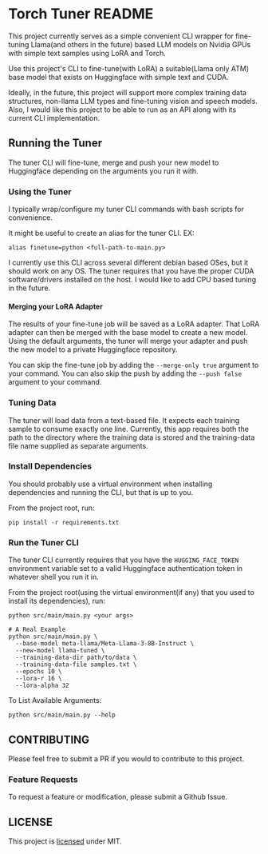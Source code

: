 # Torch Tuner README

This project currently serves as a simple convenient CLI wrapper for fine-tuning 
Llama(and others in the future) based LLM models on Nvidia GPUs with simple text samples using LoRA and Torch.

Use this project's CLI to fine-tune(with LoRA) a suitable(Llama only ATM) base model that exists on Huggingface with simple text and CUDA.

Ideally, in the future, this project will support more complex training data structures,
non-llama LLM types and fine-tuning vision and speech models. Also, I would like this project
to be able to run as an API along with its current CLI implementation.

## Running the Tuner

The tuner CLI will fine-tune, merge and push your new model to Huggingface depending on the arguments
you run it with.

### Using the Tuner

I typically wrap/configure my tuner CLI commands with bash scripts for convenience.

It might be useful to create an alias for the tuner CLI. EX:

```shell
alias finetune=python <full-path-to-main.py>
```

I currently use this CLI across several different debian based OSes, but it should
work on any OS. The tuner requires that you have the proper CUDA software/drivers
installed on the host. I would like to add CPU based tuning in the future.

#### Merging your LoRA Adapter

The results of your fine-tune job will be saved as a LoRA adapter. That LoRA adapter can then 
be merged with the base model to create a new model. Using the default arguments,
the tuner will merge your adapter and push the new model to a private Huggingface repository.

You can skip the fine-tune job by adding the `--merge-only true` argument to your command.
You can also skip the push by adding the `--push false` argument to your command.

### Tuning Data

The tuner will load data from a text-based file. It expects each training sample
to consume exactly one line. Currently, this app requires both the path to the directory
where the training data is stored and the training-data file name supplied as separate 
arguments.

### Install Dependencies

You should probably use a virtual environment
when installing dependencies and running the CLI,
but that is up to you.

From the project root, run:

```shell
pip install -r requirements.txt
```

### Run the Tuner CLI

The tuner CLI currently requires that you have the `HUGGING_FACE_TOKEN` environment
variable set to a valid Huggingface authentication token in whatever shell you run it in.

From the project root(using the virtual environment(if any) that you used to install its dependencies), run:

```shell
python src/main/main.py <your args>

# A Real Example
python src/main/main.py \
  --base-model meta-llama/Meta-Llama-3-8B-Instruct \
  --new-model llama-tuned \
  --training-data-dir path/to/data \
  --training-data-file samples.txt \
  --epochs 10 \
  --lora-r 16 \
  --lora-alpha 32
```

To List Available Arguments:

```shell
python src/main/main.py --help
```

## CONTRIBUTING

Please feel free to submit a PR if you would to contribute to 
this project.

### Feature Requests

To request a feature or modification, please
submit a Github Issue.

## LICENSE

This project is [licensed](LICENSE.txt) under MIT. 